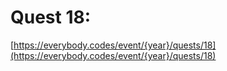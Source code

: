 # Quest 18: 

[https://everybody.codes/event/{year}/quests/18](https://everybody.codes/event/{year}/quests/18)
